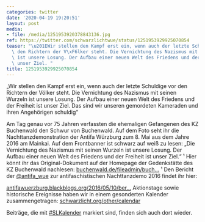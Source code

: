 ```yaml
---
categories: twitter
date: '2020-04-19 19:20:51'
layout: post
media:
- file: /media/1251953920378843136.jpg
ref: https://twitter.com/schwarzlichtwue/status/1251953929925070854
teaser: "\u201EWir stellen den Kampf erst ein, wenn auch der letzte Schuldige vor\
  \ den Richtern der V\xF6lker steht. Die Vernichtung des Nazismus mit seinen Wurzeln\
  \ ist unsere Losung. Der Aufbau einer neuen Welt des Friedens und der Freiheit ist\
  \ unser Ziel. "
title: 1251953929925070854
---
```

„Wir stellen den Kampf erst ein, wenn auch der letzte Schuldige vor den Richtern der Völker steht. Die Vernichtung des Nazismus mit seinen Wurzeln ist unsere Losung. Der Aufbau einer neuen Welt des Friedens und der Freiheit ist unser Ziel. 
Das sind wir unseren gemordeten Kameraden und ihren Angehörigen schuldig“



Am Tag genau vor 75 Jahren verfassten die ehemaligen Gefangenen des KZ Buchenwald den Schwur von Buchenwald.
Auf dem Foto seht ihr die Nachttanzdemonstration der Antifa Würzburg zum 8. Mai aus dem Jahre 2016 am Mainkai.
Auf dem Frontbanner ist schwarz auf weiß zu lesen: „Die Vernichtung des Nazismus mit seinen Wurzeln ist unsere Losung. Der Aufbau einer neuen Welt des Friedens und der Freiheit ist unser Ziel.“ ¹
Hier könnt ihr das Original-Dokument auf der Homepage der Gedenkstätte des KZ Buchenwald nachlesen: [buchenwald.de/fileadmin/buch…](https://www.buchenwald.de/fileadmin/buchenwald/download/der_ort/Buchenwaldschwur.pdf)
¹ Den Bericht der [@antifa_wue](https://twitter.com/antifa_wue) zur antifaschistischen Nachttanzdemo 2016 findet ihr hier: 

[antifawuerzburg.blackblogs.org/2016/05/10/ber…](https://antifawuerzburg.blackblogs.org/2016/05/10/bericht-zum-antifaschistischen-aktionswochenende-vom-6-8-mai/)
Aktionstage sowie historische Ereignisse haben wir in einem gesonderten Kalender zusammengetragen: [schwarzlicht.org/other/calendar](https://schwarzlicht.org/other/calendar)



Beiträge, die mit [#SLKalender](/t/slkalender) markiert sind, finden sich auch dort wieder.